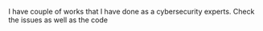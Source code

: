 I have couple of works that I have done as a cybersecurity experts. Check the issues as well as the code
